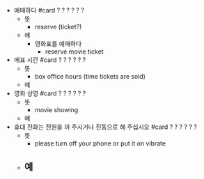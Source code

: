 - 예매하다 #card
  ?
  ?
  ?
  ?
  ?
  ?
	- 뜻
		- reserve (ticket?)
	- 예
		- 영화표를 예매하다
			- reserve movie ticket
- 매표 시간 #card
  ?
  ?
  ?
  ?
  ?
  ?
	- 뜻
		- box office hours (time tickets are sold)
	- 예
- 영화 상영 #card
  ?
  ?
  ?
  ?
  ?
  ?
	- 뜻
		- movie showing
	- 예
- 휴대 전화는 전원을 꺼 주시거나 진동으로 해 주십시오 #card
  ?
  ?
  ?
  ?
  ?
  ?
	- 뜻
		- please turn off your phone or put it on vibrate
	- 예
		-